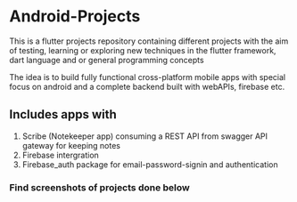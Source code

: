 # Android-Projects

This is a flutter projects repository containing different projects with the aim of testing, learning or exploring new techniques in the flutter framework, dart language and or general programming concepts

The idea is to build fully functional cross-platform mobile apps with special focus on android and a complete backend built with webAPIs, firebase etc.

## Includes apps with

1. Scribe (Notekeeper app) consuming a REST API from swagger API gateway for keeping notes
2. Firebase intergration
3. Firebase_auth package for email-password-signin and authentication

### Find screenshots of projects done below
